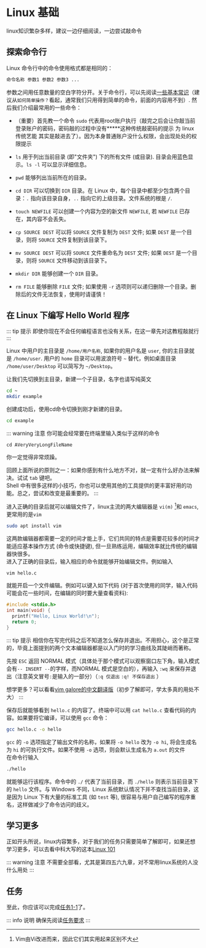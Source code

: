 # Linux 基础

linux知识繁杂多样，建议一边仔细阅读，一边尝试敲命令

## 探索命令行
Linux 命令行中的命令使用格式都是相同的：

```bash
命令名称 参数1 参数2 参数3 ...
```

参数之间用任意数量的空白字符分开。关于命令行，可以先阅读[一些基本常识](https://linux.cn/article-6160-1.html)（建议从`如何简单操作？`看起，通常我们只用得到简单的命令，前面的内容用不到）. 然后我们介绍最常用的一些命令：

- （重要）首先教一个命令 `sudo` 代表用root账户执行（敲完之后会让你敲当前登录账户的密码，密码敲的过程中没有*****这种传统敲密码的提示 为 linux 传统艺能 其实是敲进去了）。因为本身普通账户没什么权限，会出现处处的权限提示

- `ls` 用于列出当前目录 (即"文件夹") 下的所有文件 (或目录). 目录会用蓝色显示。`ls -l` 可以显示详细信息。
- `pwd` 能够列出当前所在的目录。
- `cd DIR` 可以切换到 `DIR` 目录。在 Linux 中，每个目录中都至少包含两个目录：`.` 指向该目录自身，`..` 指向它的上级目录。文件系统的根是 `/`.
- `touch NEWFILE` 可以创建一个内容为空的新文件 `NEWFILE`, 若 `NEWFILE` 已存在，其内容不会丢失。
- `cp SOURCE DEST` 可以将 `SOURCE` 文件复制为 `DEST` 文件; 如果 `DEST` 是一个目录，则将 `SOURCE` 文件复制到该目录下。
- `mv SOURCE DEST` 可以将 `SOURCE` 文件重命名为 `DEST` 文件; 如果 `DEST` 是一个目录，则将 `SOURCE` 文件移动到该目录下。
- `mkdir DIR` 能够创建一个 `DIR` 目录。
- `rm FILE` 能够删除 `FILE` 文件; 如果使用 `-r` 选项则可以递归删除一个目录。删除后的文件无法恢复，使用时请谨慎！

## **在 Linux 下编写 Hello World 程序**
::: tip 提示
即使你现在不会任何编程语言也没有关系，在这一章先对这教程敲就行
:::

Linux 中用户的主目录是 `/home/用户名称`, 如果你的用户名是 `user`, 你的主目录就是 `/home/user`. 用户的 `home` 目录可以用波浪符号 `~` 替代，例如桌面目录 `/home/user/Desktop` 可以简写为 `~/Desktop`。

让我们先切换到主目录，新建一个子目录，名字也请写纯英文

```bash
cd ~
mkdir example
```

创建成功后，使用cd命令切换到刚才新建的目录。

```bash
cd example
```

::: warning 注意
你可能会经常要在终端里输入类似于这样的命令

```
cd AVeryVeryLongFileName
```

你一定觉得非常烦躁。

回顾上面所说的原则之一：如果你感到有什么地方不对，就一定有什么好办法来解决。试试 `tab` 键吧。  
Shell 中有很多这样的小技巧，你也可以使用其他的工具提供的更丰富好用的功能。总之，尝试和改变是最重要的。
:::

进入正确的目录后就可以编辑文件了，linux主流的两大编辑器是 `vi(m)` [^1]和 `emacs`, 更常用的是`vim`

```bash
sudo apt install vim
```

这两款编辑器都需要一定的时间才能上手，它们共同的特点是需要花较多的时间才能适应基本操作方式 (命令或快捷键), 但一旦熟练运用，编辑效率就比传统的编辑器快很多。  
进入了正确的目录后，输入相应的命令就能够开始编辑文件。例如输入

```bash
vim hello.c
```

就能开启一个文件编辑。例如可以键入如下代码 (对于首次使用的同学，输入代码可能会花一些时间，在编辑的同时要大量查看资料):

```c
#include <stdio.h>
int main(void) {
  printf("Hello, Linux World!\n");
  return 0;
}
```

::: tip 提示
相信你在写完代码之后不知道怎么保存并退出。不用担心，这个是正常的，毕竟上面提到的两个文本编辑器都是以入门时的学习曲线及其陡峭而著称。

先按 `ESC` 返回 NORMAL 模式（具体处于那个模式可以观察窗口左下角，输入模式会有`-- INSERT --`的字样，而NORMAL 模式是空白的），再输入 `:wq` 来保存并退出（注意英文冒号`:`是输入的一部分）（`:q 仅退出` `:q! 不保存退出` ）

想学更多？可以看看[vim galore的中文翻译版](https://gitlab.com/wsdjeg/vim-galore-zh_cn)（初步了解即可，学太多真的用处不大）
:::

保存后就能够看到 `hello.c` 的内容了。终端中可以用 `cat hello.c` 查看代码的内容。如果要将它编译，可以使用 `gcc` 命令：

```bash
gcc hello.c -o hello
```

`gcc` 的 `-o` 选项指定了输出文件的名称，如果将 `-o hello` 改为 `-o hi`, 将会生成名为 `hi` 的可执行文件。如果不使用 `-o` 选项，则会默认生成名为 `a.out` 的文件  
在命令行输入

```bash
./hello
```

就能够运行该程序。命令中的 `./` 代表了当前目录，而 `./hello` 则表示当前目录下的 `hello` 文件。与 Windows 不同，Linux 系统默认情况下并不查找当前目录，这是因为 Linux 下有大量的标准工具 (如 `test` 等), 很容易与用户自己编写的程序重名，这样做减少了命令访问的歧义。

## 学习更多
正如开头所说，linux内容繁多，对于我们的任务只需要简单了解即可，如果还想学习更多，可以去看中科大写的这本[Linux 101](https://101.lug.ustc.edu.cn/)

::: warning 注意
不需要全部看，尤其是第四五六九章，对不常用linux系统的人没什么用处
:::

## 任务
至此，你应该可以完成[任务1-1](../tasks/1)了。

::: info 说明
确保先阅读[任务要求](/algorithm/tasks/)
:::

[^1]: Vim由Vi改进而来，因此它们其实用起来区别不大
